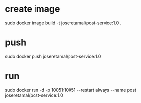 # create image

  sudo docker image build -t joseretamal/post-service:1.0 .

  # push 

  sudo docker push joseretamal/post-service:1.0

  # run

  sudo docker run -d -p 10051:10051 --restart always --name post joseretamal/post-service:1.0 

